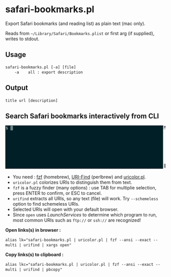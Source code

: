 safari-bookmarks.pl
===================

Export Safari bookmarks (and reading list) as plain text (mac only).

Reads from `~/Library/Safari/Bookmarks.plist` or first arg (if supplied), writes to stdout.


Usage
-----

```
safari-bookmarks.pl [-a] [file]
    -a    all : export description
```


Output
------

`title url [description]`


Search Safari bookmarks interactively from CLI
----------------------------------------------

![](tty.gif)

- You need : [fzf](https://github.com/junegunn/fzf) (homebrew), [URI-Find](https://github.com/schwern/URI-Find) (perlbrew) and [uricolor.pl](https://github.com/kal247/uricolor.pl).
- `uricolor.pl` colorizes URIs to distinguish them from text.
- `fzf` is a fuzzy finder (many options) : use TAB for multiplie selection, press ENTER to confirm, or ESC to cancel.
- `urifind` extracts all URIs, so any text (file) will work. Try `--schemeless` option to find schemeless URIs.
- Selected URIs will open with your default browser.
- Since `open` uses _LaunchServices_ to determine which program to run, most common URIs such as `ftp://` or `ssh://`  are recognized! 

**Open links(s) in browser :**
```
alias lk="safari-bookmarks.pl | uricolor.pl | fzf --ansi --exact --multi | urifind | xargs open"
```

**Copy links(s) to clipboard :**
```
alias lkc="safari-bookmarks.pl | uricolor.pl | fzf --ansi --exact --multi | urifind | pbcopy"
```


